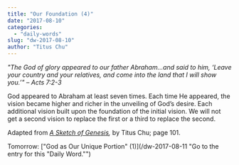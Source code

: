 ```yaml
---
title: "Our Foundation (4)"
date: "2017-08-10"
categories: 
  - "daily-words"
slug: "dw-2017-08-10"
author: "Titus Chu"
---
```


_"The God of glory appeared to our father Abraham...and said to him, ‘Leave your country and your relatives, and come into the land that I will show you.’"_ _– Acts 7:2-3_

God appeared to Abraham at least seven times. Each time He appeared, the vision became higher and richer in the unveiling of God’s desire. Each additional vision built upon the foundation of the initial vision. We will not get a second vision to replace the first or a third to replace the second.

Adapted from _[A Sketch of Genesis](/book-gen-sketch "Go to the listing for this book."),_ by Titus Chu; page 101.

Tomorrow: ["God as Our Unique Portion" (1)](/dw-2017-08-11 "Go to the entry for this "Daily Word."")
